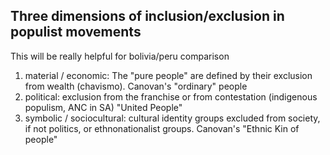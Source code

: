## Three dimensions of inclusion/exclusion in populist movements

This will be really helpful for bolivia/peru comparison

1. material / economic: The "pure people" are defined by their exclusion from wealth (chavismo). Canovan's "ordinary" people
2. political: exclusion from the franchise or from contestation (indigenous populism, ANC in SA) "United People"
3. symbolic / sociocultural: cultural identity groups excluded from society, if not politics, or ethnonationalist groups. Canovan's "Ethnic Kin of people"

